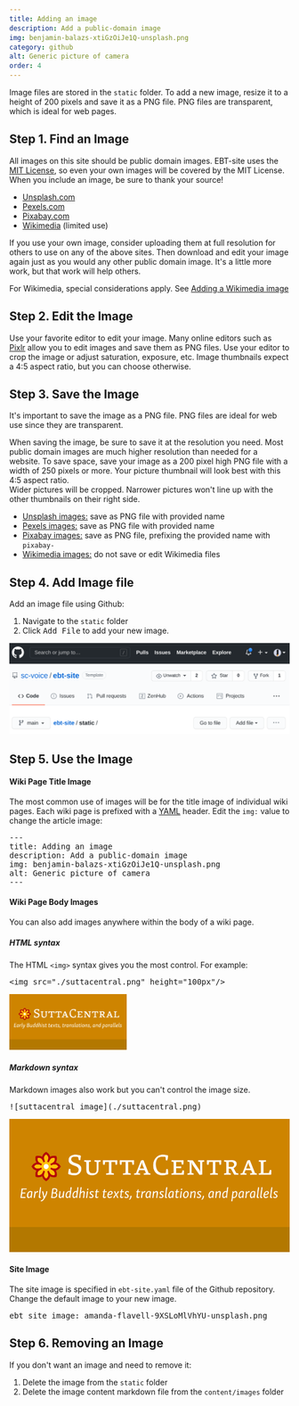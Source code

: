 ```yaml
---
title: Adding an image
description: Add a public-domain image
img: benjamin-balazs-xtiGzOiJe1Q-unsplash.png
category: github
alt: Generic picture of camera
order: 4
---
```


Image files are stored in the <code>static</code> folder.
To add a new image, resize it to a height of 200 pixels and
save it as a PNG file. PNG files are transparent, which 
is ideal for web pages.

## Step 1. Find an Image 
All images on this site should be public domain images.
EBT-site uses the [MIT License](https://opensource.org/licenses/MIT),
so even your own images will be covered by the MIT License.
When you include an image, be sure to thank your source!

* [Unsplash.com](https://unsplash.com) 
* [Pexels.com](https://pexels.com) 
* [Pixabay.com](https://pixabay.com) 
* [Wikimedia](/author/add-wikimedia) (limited use)

If you use your own image, consider uploading them at full
resolution for others to use on any of the above
sites. Then download and edit your image again just as you 
would any other public domain image. It's a little more work,
but that work will help others.

For Wikimedia, special considerations apply.
See [Adding a Wikimedia image](/author/add-wikimedia)

## Step 2. Edit the Image
Use your favorite editor to edit your image.
Many online editors  such as [Pixlr](https://pixlr.com) 
allow you to edit images and save them as PNG files.
Use your editor to crop the image or adjust saturation, exposure, etc. 
Image thumbnails expect a 4:5 aspect ratio, 
but you can choose otherwise.

## Step 3. Save the Image
It's important to save the image as a PNG file.
PNG files are ideal for web use since they are transparent.

When saving the image, be sure to save it at the resolution you need.
Most public domain images are much higher resolution than needed for a website.
To save space, save your image as a 
200 pixel high PNG file with a width of 250 pixels or more. 
Your picture thumbnail will look best with this 4:5 aspect ratio.  
Wider pictures will be cropped. 
Narrower pictures won't line up with the other thumbnails on their right side.

* [Unsplash images:](https://unsplash.com) save as PNG file with provided name
* [Pexels images:](https://pexels.com) save as PNG file with provided name
* [Pixabay images:](https://pixabay.com) save as PNG file, prefixing the provided name with `pixabay-` 
* [Wikimedia images:](/author/add-wikimedia) do not save or edit Wikimedia files

## Step 4. Add Image file
Add an image file using Github: 

1. Navigate to the <code>static</code> folder
1. Click <kbd>Add File</kbd> to add your new image.

<p><img src="./github-add-image.png" width="600px"/></p>

## Step 5. Use the Image

#### Wiki Page Title Image
The most common use of images will be for 
the title image of individual wiki pages.
Each wiki page is prefixed with a 
[YAML](https://en.wikipedia.org/wiki/YAML)
header. Edit the `img:` value to change the article image:
<pre>
---
title: Adding an image
description: Add a public-domain image
img: benjamin-balazs-xtiGzOiJe1Q-unsplash.png
alt: Generic picture of camera
---
</pre>

#### Wiki Page Body Images
You can also add images anywhere within the body of a wiki page.


##### HTML syntax
The HTML `<img>` syntax gives you the most control.
For example:
<pre class="mb-2">
&lt;img src="./suttacentral.png" height="100px"/&gt;
</pre>

<img src="./suttacentral.png" height="100px"/>

##### Markdown syntax
Markdown images also work but you can't control the image size.

<pre>![suttacentral image](./suttacentral.png)</pre>
![suttacentral image](./suttacentral.png)

#### Site Image
The site image is specified in `ebt-site.yaml` file 
of the Github repository.
Change the default image to your new image.

<pre>
ebt_site_image: amanda-flavell-9XSLoMlVhYU-unsplash.png
</pre>

## Step 6. Removing an Image
If you don't want an image and need to remove it:

1. Delete the image from the `static` folder
1. Delete the image content markdown file from the `content/images` folder


